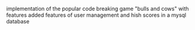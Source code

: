 implementation of the popular code breaking game "bulls and cows" with features added features of user management and hish scores in a mysql database
